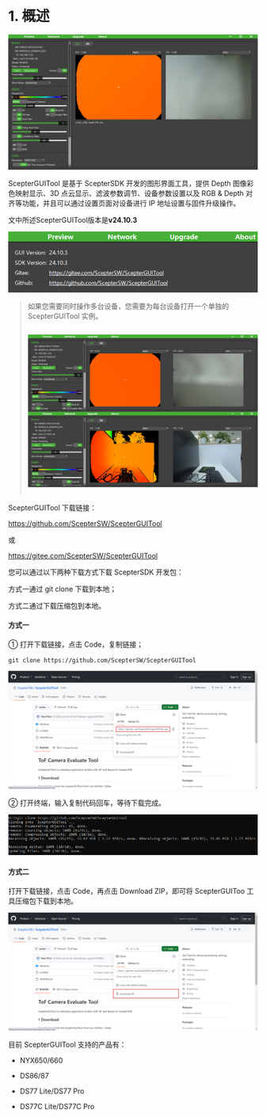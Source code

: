 # 1. 概述

![ScepterGUITool](Overview-asserts/01.png)

ScepterGUITool 是基于 ScepterSDK 开发的图形界面工具，提供 Depth 图像彩色映射显示、3D 点云显示、滤波参数调节、设备参数设置以及 RGB & Depth 对齐等功能，并且可以通过设置页面对设备进行 IP 地址设置与固件升级操作。

文中所述ScepterGUITool版本是**v24.10.3**

![ScepterGUITool](../../zh-cn/ScepterGUITool/Overview-asserts/01-1.png)

> 如果您需要同时操作多台设备，您需要为每台设备打开一个单独的 ScepterGUITool 实例。
>
> <div class="center">
>
> ![Two GUI Open](<Overview-asserts/02.png>)
>
> </div>

ScepterGUITool 下载链接：

<https://github.com/ScepterSW/ScepterGUITool>

或

<https://gitee.com/ScepterSW/ScepterGUITool>

您可以通过以下两种下载方式下载 ScepterSDK 开发包：

方式一通过 git clone 下载到本地；

方式二通过下载压缩包到本地。

<!-- tabs:start -->

#### **方式一**

① 打开下载链接，点击 Code，复制链接；

```
git clone https://github.com/ScepterSW/ScepterGUITool
```

![git clone http](<Overview-asserts/03.png>)

② 打开终端，输入复制代码回车，等待下载完成。

![git clone GUITool.png](<Overview-asserts/04.png>)

#### **方式二**

打开下载链接，点击 Code，再点击 Download ZIP，即可将 ScepterGUIToo 工具压缩包下载到本地。

![GitHub GUITooL](<Overview-asserts/05.png>)

<!-- tabs:end -->

目前 ScepterGUITool 支持的产品有：

- NYX650/660

- DS86/87

- DS77 Lite/DS77 Pro

- DS77C Lite/DS77C Pro

<style>
.center
{
  width: auto;
  display: table;
  margin-left: auto;
  margin-right: auto;
}
</style>
